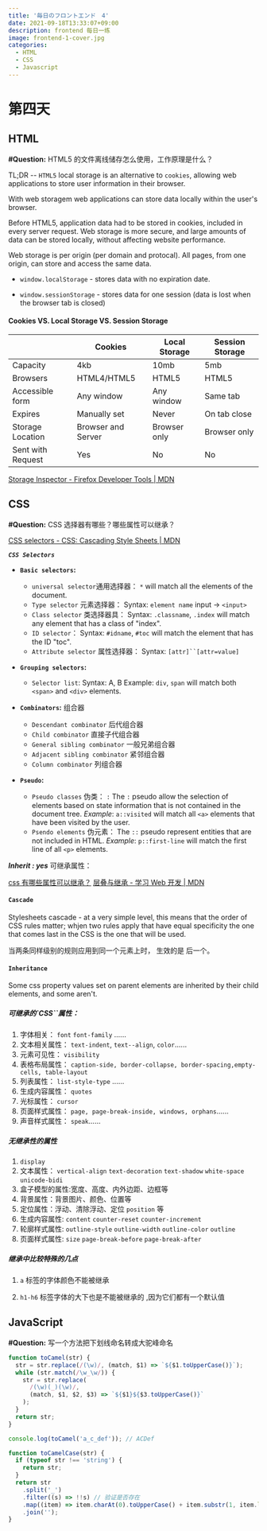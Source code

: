 ```yaml
---
title: '毎日のフロントエンド　4'
date: 2021-09-18T13:33:07+09:00
description: frontend 每日一练
image: frontend-1-cover.jpg
categories:
  - HTML
  - CSS
  - Javascript
---
```


# 第四天

## HTML

**#Question:** HTML5 的文件离线储存怎么使用，工作原理是什么？

TL;DR -- `HTML5` local storage is an alternative to `cookies`, allowing web applications to store user information in their browser.

With web storagem web applications can store data locally within the user's browser.

Before HTML5, application data had to be stored in cookies, included in every server request. Web storage is more secure, and large amounts of data can be stored locally, without affecting website performance.

Web storage is per origin (per domain and protocal). All pages, from one origin, can store and access the same data.

- `window.localStorage` - stores data with no expiration date.

- `window.sessionStorage` - stores data for one session (data is lost when the browser tab is closed)

#### Cookies VS. Local Storage VS. Session Storage

|                   | Cookies            | Local Storage | Session Storage |
| ----------------- | ------------------ | ------------- | --------------- |
| Capacity          | 4kb                | 10mb          | 5mb             |
| Browsers          | HTML4/HTML5        | HTML5         | HTML5           |
| Accessible form   | Any window         | Any window    | Same tab        |
| Expires           | Manually set       | Never         | On tab close    |
| Storage Location  | Browser and Server | Browser only  | Browser only    |
| Sent with Request | Yes                | No            | No              |

[Storage Inspector - Firefox Developer Tools | MDN](https://developer.mozilla.org/en-US/docs/Tools/Storage_Inspector)

## CSS

**#Question:** CSS 选择器有哪些？哪些属性可以继承？

[CSS selectors - CSS: Cascading Style Sheets | MDN](https://developer.mozilla.org/en-US/docs/Web/CSS/CSS_Selectors)

**_`CSS Selectors`_**

- **`Basic selectors`:**

  - `universal selector`通用选择器： `*` will match all the elements of the document.
  - `Type selector` 元素选择器： Syntax: `element name` input -> `<input>`
  - `Class selector` 类选择器具： Syntax: `.classname`, `.index` will match any element that has a class of "index".
  - `ID selector`： Syntax: `#idname`, `#toc` will match the element that has the ID "toc".
  - `Attribute selector` 属性选择器： Syntax: ` [attr]``[attr=value] `

- **`Grouping selectors`:**

  - `Selector list`: Syntax: A, B Example: `div`, `span` will match both `<span>` and `<div>` elements.

- **`Combinators`:** 组合器

  - `Descendant combinator` 后代组合器
  - `Child combinator` 直接子代组合器
  - `General sibling combinator` 一般兄弟组合器
  - `Adjacent sibling combinator` 紧邻组合器
  - `Column combinator` 列组合器

- **`Pseudo`:**

  - `Pseudo classes` 伪类： `:` The `:` pseudo allow the selection of elements based on state information that is not contained in the document tree. _Example_: `a::visited` will match all `<a>` elements that have been visited by the user.
  - `Psendo elements` 伪元素： The `::` pseudo represent entities that are not included in HTML. _Example_: `p::first-line` will match the first line of all `<p>` elements.

**_Inherit : yes_** 可继承属性：

[css 有哪些属性可以继承？](https://www.jianshu.com/p/fbfc6c751e34)
[层叠与继承 - 学习 Web 开发 | MDN](https://developer.mozilla.org/zh-CN/docs/Learn/CSS/Building_blocks/Cascade_and_inheritance)

#### **`Cascade`**

Stylesheets cascade - at a very simple level, this means that the order of CSS rules matter; whjen two rules apply that have equal specificity the one that comes last in the CSS is the one that will be used.

当两条同样级别的规则应用到同一个元素上时， 生效的是 后一个。

#### **`Inheritance`**

Some css property values set on parent elements are inherited by their child elements, and some aren't.

##### 可继承的`CSS``属性：

1. 字体相关： `font` `font-family` ......
2. 文本相关属性： `text-indent`, `text--align`, `color`......
3. 元素可见性： `visibility`
4. 表格布局属性： `caption-side, border-collapse, border-spacing,empty-cells, table-layout`
5. 列表属性： `list-style-type` ......
6. 生成内容属性： `quotes`
7. 光标属性： `cursor`
8. 页面样式属性： `page, page-break-inside, windows, orphans`......
9. 声音样式属性： `speak`......

##### 无继承性的属性

1. `display`
2. 文本属性： `vertical-align` `text-decoration` `text-shadow` `white-space` `unicode-bidi`
3. 盒子模型的属性:宽度、高度、内外边距、边框等
4. 背景属性：背景图片、颜色、位置等
5. 定位属性：浮动、清除浮动、定位 `position` 等
6. 生成内容属性: `content` `counter-reset` `counter-increment`
7. 轮廓样式属性: `outline-style` `outline-width` `outline-color` `outline`
8. 页面样式属性: `size` `page-break-before` `page-break-after`

##### 继承中比较特殊的几点

1. `a` 标签的字体颜色不能被继承

2. `h1-h6` 标签字体的大下也是不能被继承的 ,因为它们都有一个默认值

## JavaScript

**#Question:** 写一个方法把下划线命名转成大驼峰命名

```js
function toCamel(str) {
  str = str.replace(/(\w)/, (match, $1) => `${$1.toUpperCase()}`);
  while (str.match(/\w_\w/)) {
    str = str.replace(
      /(\w)(_)(\w)/,
      (match, $1, $2, $3) => `${$1}${$3.toUpperCase()}`
    );
  }
  return str;
}

console.log(toCamel('a_c_def')); // ACDef
```

```js
function toCamelCase(str) {
  if (typeof str !== 'string') {
    return str;
  }
  return str
    .split('_')
    .filter((s) => !!s) // 验证是否存在
    .map((item) => item.charAt(0).toUpperCase() + item.substr(1, item.length))
    .join('');
}
```
